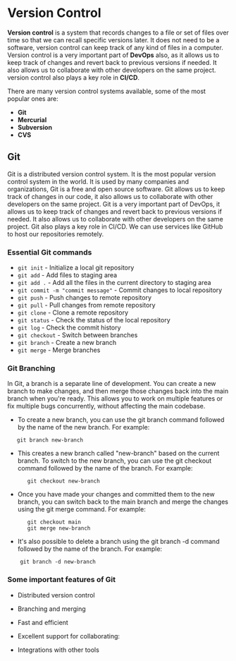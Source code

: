 # Version Control

**Version control** is a system that records changes to a file or set of files over time so that we can recall specific versions later. It does not need to be a software, version control can keep track of any kind of files in a computer. Version control is a very important part of **DevOps** also, as it allows us to keep track of changes and revert back to previous versions if needed. It also allows us to collaborate with other developers on the same project. version control also plays a key role in **CI/CD**.

There are many version control systems available, some of the most popular ones are:

- **Git**
- **Mercurial**
- **Subversion**
- **CVS**

## Git

Git is a distributed version control system. It is the most popular version control system in the world. It is used by many companies and organizations, Git is a free and open source software. Git allows us to keep track of changes in our code, it also allows us to collaborate with other developers on the same project. Git is a very important part of DevOps, it allows us to keep track of changes and revert back to previous versions if needed. It also allows us to collaborate with other developers on the same project. Git also plays a key role in CI/CD. We can use services like GitHub to host our repositories remotely.

### Essential Git commands

- `git init` - Initialize a local git repository
- `git add` - Add files to staging area
- `git add .` - Add all the files in the current directory to staging area
- `git commit -m "commit message"` - Commit changes to local repository
- `git push` - Push changes to remote repository
- `git pull` - Pull changes from remote repository
- `git clone` - Clone a remote repository
- `git status` - Check the status of the local repository
- `git log` - Check the commit history
- `git checkout` - Switch between branches
- `git branch` - Create a new branch
- `git merge` - Merge branches

### Git Branching

In Git, a branch is a separate line of development. You can create a new branch to make changes, and then merge those changes back into the main branch when you're ready. This allows you to work on multiple features or fix multiple bugs concurrently, without affecting the main codebase.

- To create a new branch, you can use the git branch command followed by the name of the new branch. For example:

 ``` git
    git branch new-branch
```

- This creates a new branch called "new-branch" based on the current branch. To switch to the new branch, you can use the git checkout command followed by the name of the branch. For example:

     ``` git
        git checkout new-branch
    ```

- Once you have made your changes and committed them to the new branch, you can switch back to the main branch and merge the changes using the git merge command. For example:

     ``` git
        git checkout main
        git merge new-branch
    ```

- It's also possible to delete a branch using the git branch -d command followed by the name of the branch. For example:

``` git
    git branch -d new-branch
```

### Some important features of Git

- Distributed version control

- Branching and merging

- Fast and efficient

- Excellent support for collaborating:

- Integrations with other tools
